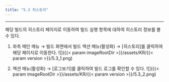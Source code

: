 ```yaml
---
title: "5.3 히스토리"
---
```


---
해당 빌드의 히스토리 페이지로 이동하여 빌드 실행 항목에 대하여 히스토리 정보를 볼 수 있다.

1. 좌측 메인 메뉴 → 빌드 화면에서 빌드 액션 메뉴\(활성화\) → [히스토리]를 클릭하여 해당 페이지로 이동한다.
![]({{< param imageRootDir >}}/assets/KR/{{< param version >}}/5.3_1.png)

2. 액션 메뉴(활성화) → [로그보기]를 클릭하여 빌드 로그를 확인할 수 있다.
![]({{< param imageRootDir >}}/assets/KR/{{< param version >}}/5.3_2.png)

